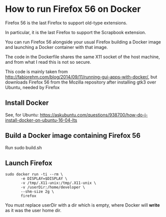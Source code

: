 # How to run Firefox 56 on Docker

Firefox 56 is the last Firefox to support old-type extensions. 

In particular, it is the last Firefox to support the Scrapbook extension.

You can run Firefox 56 alongside your usual Firefox building a Docker image and launching a Docker container with that image. 

The code in the Dockerfile shares the same X11 socket of the host machine, and from what I read this is not so secure.

This code is mainly taken from http://fabiorehm.com/blog/2014/09/11/running-gui-apps-with-docker/, but downloads Firefox 56 from the Mozilla repository after installing gtk3 over Ubuntu, needed by Firefox

## Install Docker

See, for Ubuntu: https://askubuntu.com/questions/938700/how-do-i-install-docker-on-ubuntu-16-04-lts

## Build a Docker image containing Firefox 56

Run sudo build.sh

## Launch Firefox

```
sudo docker run -ti --rm \
       -e DISPLAY=$DISPLAY \
       -v /tmp/.X11-unix:/tmp/.X11-unix \
       -v /userDir:/home/developer \
       --shm-size 2g \
       firefox
```

You must replace userDir with a dir which is empty, where Docker will **write** as it was the user home dir. 

